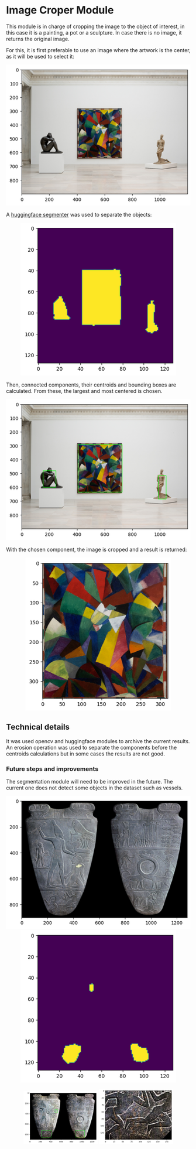 # Image Croper Module

This module is in charge of cropping the image to the object of interest, in this case it is a painting, a pot or a sculpture. In case there is no image, it returns the original image.


For this, it is first preferable to use an image where the artwork is the center, as it will be used to select it:

<p align="center">
  <img src="images/i1.png" alt="Imagen de muestra">
</p>


A [huggingface segmenter](https://huggingface.co/nvidia/segformer-b0-finetuned-ade-512-512) was used to separate the objects:

<p align="center">
  <img src="images/i2.png" alt="Imagen de muestra">
</p>


Then, connected components, their centroids and bounding boxes are calculated. From these, the largest and most centered is chosen.

<p align="center">
  <img src="images/i3.png" alt="Imagen de muestra">
</p>


With the chosen component, the image is cropped and a result is returned:

<p align="center">
  <img src="images/i4.png" alt="Imagen de muestra">
</p>


## Technical details

It was used opencv and huggingface modules to archive the current results.
An erosion operation was used to separate the components before the centroids calculations but in some cases the results are not good.


### Future steps and improvements

The segmentation module will need to be improved in the future. The current one does not detect some objects in the dataset such as vessels.

<p align="center">
  <img src="images/i5.png" alt="Imagen de muestra">
  <img src="images/i6.png" alt="Imagen de muestra">
</p>
<p align="center">
  <img src="images/i7.png" alt="Imagen de muestra" width="40%">
  <img src="images/i8.png" alt="Imagen de muestra" width="40%">
</p>
